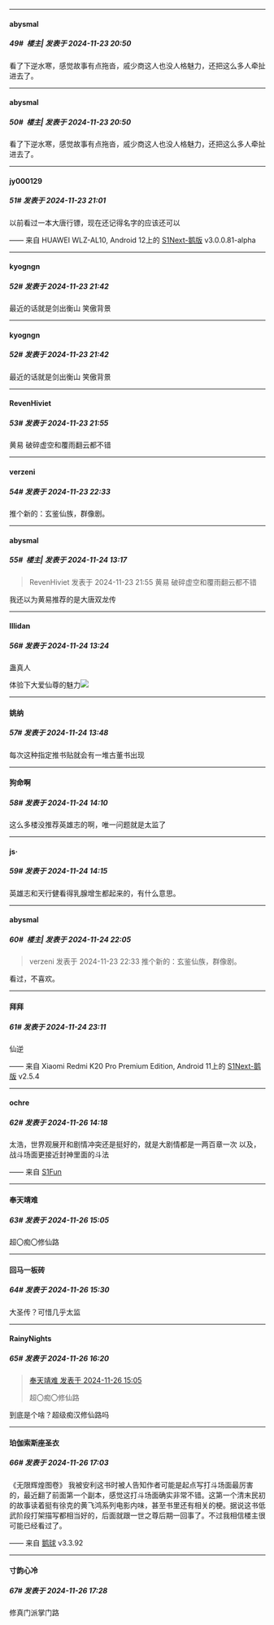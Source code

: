 ﻿
*****

####  abysmal  
##### 49#         楼主| 发表于 2024-11-23 20:50

看了下逆水寒，感觉故事有点拖沓，戚少商这人也没人格魅力，还把这么多人牵扯进去了。

*****

####  abysmal  
##### 50#         楼主| 发表于 2024-11-23 20:50

看了下逆水寒，感觉故事有点拖沓，戚少商这人也没人格魅力，还把这么多人牵扯进去了。


*****

####  jy000129  
##### 51#       发表于 2024-11-23 21:01

以前看过一本大唐行镖，现在还记得名字的应该还可以

—— 来自 HUAWEI WLZ-AL10, Android 12上的 [S1Next-鹅版](https://github.com/ykrank/S1-Next/releases) v3.0.0.81-alpha


*****

####  kyogngn  
##### 52#       发表于 2024-11-23 21:42

最近的话就是剑出衡山 笑傲背景


*****

####  kyogngn  
##### 52#       发表于 2024-11-23 21:42

最近的话就是剑出衡山 笑傲背景


*****

####  RevenHiviet  
##### 53#       发表于 2024-11-23 21:55

黄易 破碎虚空和覆雨翻云都不错


*****

####  verzeni  
##### 54#       发表于 2024-11-23 22:33

推个新的：玄鉴仙族，群像剧。


*****

####  abysmal  
##### 55#         楼主| 发表于 2024-11-24 13:17

<blockquote>RevenHiviet 发表于 2024-11-23 21:55
黄易 破碎虚空和覆雨翻云都不错</blockquote>
我还以为黄易推荐的是大唐双龙传


*****

####  Illidan  
##### 56#       发表于 2024-11-24 13:24

蛊真人

体验下大爱仙尊的魅力<img src="https://static.saraba1st.com/image/smiley/face2017/073.png" referrerpolicy="no-referrer">


*****

####  姚纳  
##### 57#       发表于 2024-11-24 13:48

每次这种指定推书贴就会有一堆古董书出现


*****

####  狗命啊  
##### 58#       发表于 2024-11-24 14:10

这么多楼没推荐英雄志的啊，唯一问题就是太监了


*****

####  js·  
##### 59#       发表于 2024-11-24 14:15

英雄志和天行健看得乳腺增生都起来的，有什么意思。


*****

####  abysmal  
##### 60#         楼主| 发表于 2024-11-24 22:05

<blockquote>verzeni 发表于 2024-11-23 22:33
推个新的：玄鉴仙族，群像剧。</blockquote>
看过，不喜欢。


*****

####  拜拜  
##### 61#       发表于 2024-11-24 23:11

仙逆

—— 来自 Xiaomi Redmi K20 Pro Premium Edition, Android 11上的 [S1Next-鹅版](https://github.com/ykrank/S1-Next/releases) v2.5.4


*****

####  ochre  
##### 62#       发表于 2024-11-26 14:18

太浩，世界观展开和剧情冲突还是挺好的，就是大剧情都是一两百章一次
以及，战斗场面更接近封神里面的斗法

—— 来自 [S1Fun](https://s1fun.koalcat.com)


*****

####  奉天靖难  
##### 63#       发表于 2024-11-26 15:05

超〇痴〇修仙路


*****

####  回马一板砖  
##### 64#       发表于 2024-11-26 15:30

大圣传？可惜几乎太监


*****

####  RainyNights  
##### 65#       发表于 2024-11-26 16:20

<blockquote><a href="httphttps://bbs.saraba1st.com/2b/forum.php?mod=redirect&amp;goto=findpost&amp;pid=66778838&amp;ptid=2206246" target="_blank">奉天靖难 发表于 2024-11-26 15:05</a>

超〇痴〇修仙路</blockquote>
到底是个啥？超级痴汉修仙路吗


*****

####  珀伽索斯座圣衣  
##### 66#       发表于 2024-11-26 17:03

《无限辉煌图卷》
我被安利这书时被人告知作者可能是起点写打斗场面最厉害的，最近翻了前面第一个副本，感觉这打斗场面确实非常不错。这第一个清末民初的故事读着挺有徐克的黄飞鸿系列电影内味，甚至书里还有相关的梗。据说这书低武阶段打架描写都相当好的，后面就跟一世之尊后期一回事了。不过我相信楼主很可能已经看过了。

—— 来自 [鹅球](https://www.pgyer.com/GcUxKd4w) v3.3.92


*****

####  寸韵心冷  
##### 67#       发表于 2024-11-26 17:28

修真门派掌门路

